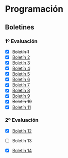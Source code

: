 # Programación

## Boletines

### 1º Evaluación
- [x] ~~Boletín 1~~  
- [x] [Boletín 2](/src/com/programacion/Evaluacion1/boletin02)  
- [x] [Boletín 3](/src/com/programacion/Evaluacion1/boletin03)  
- [x] [Boletín 4](/src/com/programacion/Evaluacion1/boletin04)
- [x] [Boletín 5](/src/com/programacion/Evaluacion1/boletin05)  
- [x] [Boletín 6](/src/com/programacion/Evaluacion1/boletin06)
- [x] [Boletín 7](/src/com/programacion/Evaluacion1/boletin07)  
- [x] [Boletín 8](/src/com/programacion/Evaluacion1/boletin08)  
- [x] [Boletín 9](/src/com/programacion/Evaluacion1/boletin09)  
- [x] ~~Boletín 10~~  
- [x] [Boletín 11](/src/com/programacion/Evaluacion1/boletin11)  

### 2º Evaluación 
- [x] [Boletín 12](/src/com/programacion/Evaluacion2/boletin12)
- [ ] Boletín 13
- [x] [Boletín 14](/src/com/programacion/Evaluacion2/boletin14)

